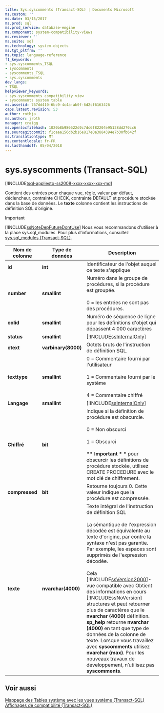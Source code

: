```yaml
---
title: Sys.syscomments (Transact-SQL) | Documents Microsoft
ms.custom: ''
ms.date: 03/15/2017
ms.prod: sql
ms.prod_service: database-engine
ms.component: system-compatibility-views
ms.reviewer: ''
ms.suite: sql
ms.technology: system-objects
ms.tgt_pltfrm: ''
ms.topic: language-reference
f1_keywords:
- sys.syscomments_TSQL
- syscomments
- syscomments_TSQL
- sys.syscomments
dev_langs:
- TSQL
helpviewer_keywords:
- sys.syscomments compatibility view
- syscomments system table
ms.assetid: 767dd410-6bc9-4c4a-ab0f-6d2cf6163426
caps.latest.revision: 53
author: rothja
ms.author: jroth
manager: craigg
ms.openlocfilehash: 1020b8b980522d0c7dc6f82204e95128dd270cc6
ms.sourcegitcommit: f1caaa156db2b16e817e0a3884394e7b30fb642f
ms.translationtype: MT
ms.contentlocale: fr-FR
ms.lasthandoff: 05/04/2018
---
```

# <a name="syssyscomments-transact-sql"></a>sys.syscomments (Transact-SQL)
[!INCLUDE[tsql-appliesto-ss2008-xxxx-xxxx-xxx-md](../../includes/tsql-appliesto-ss2008-xxxx-xxxx-xxx-md.md)]

  Contient des entrées pour chaque vue, règle, valeur par défaut, déclencheur, contrainte CHECK, contrainte DEFAULT et procédure stockée dans la base de données. Le **texte** colonne contient les instructions de définition SQL d’origine.  
  
> [!IMPORTANT]  
>  [!INCLUDE[ssNoteDepFutureDontUse](../../includes/ssnotedepfuturedontuse-md.md)] Nous vous recommandons d'utiliser à la place sys.sql_modules. Pour plus d’informations, consultez [sys.sql_modules &#40;Transact-SQL&#41;](../../relational-databases/system-catalog-views/sys-sql-modules-transact-sql.md).  
  
|Nom de colonne|Type de données| Description|  
|-----------------|---------------|-----------------|  
|**id**|**int**|Identificateur de l'objet auquel ce texte s'applique|  
|**number**|**smallint**|Numéro dans le groupe de procédures, si la procédure est groupée.<br /><br /> 0 = les entrées ne sont pas des procédures.|  
|**colid**|**smallint**|Numéro de séquence de ligne pour les définitions d'objet qui dépassent 4 000 caractères|  
|**status**|**smallint**|[!INCLUDE[ssInternalOnly](../../includes/ssinternalonly-md.md)]|  
|**ctext**|**varbinary(8000)**|Octets bruts de l'instruction de définition SQL.|  
|**texttype**|**smallint**|0 = Commentaire fourni par l'utilisateur<br /><br /> 1 = Commentaire fourni par le système<br /><br /> 4 = Commentaire chiffré|  
|**Langage**|**smallint**|[!INCLUDE[ssInternalOnly](../../includes/ssinternalonly-md.md)]|  
|**Chiffré**|**bit**|Indique si la définition de procédure est obscurcie.<br /><br /> 0 = Non obscurci<br /><br /> 1 = Obscurci<br /><br /> **\*\* Important \* \***  pour obscurcir les définitions de procédure stockée, utilisez CREATE PROCEDURE avec le mot clé de chiffrement.|  
|**compressed**|**bit**|Retourne toujours 0. Cette valeur indique que la procédure est compressée.|  
|**texte**|**nvarchar(4000)**|Texte intégral de l'instruction de définition SQL<br /><br /> La sémantique de l'expression décodée est équivalente au texte d'origine, par contre la syntaxe n'est pas garantie. Par exemple, les espaces sont supprimés de l'expression décodée.<br /><br /> Cela [!INCLUDE[ssVersion2000](../../includes/ssversion2000-md.md)]-vue compatible avec Obtient des informations en cours [!INCLUDE[ssNoVersion](../../includes/ssnoversion-md.md)] structures et peut retourner plus de caractères que le **nvarchar (4000)** définition. **sp_help** retourne **nvarchar (4000)** en tant que type de données de la colonne de texte. Lorsque vous travaillez avec **syscomments** utilisez **nvarchar (max)**. Pour les nouveaux travaux de développement, n’utilisez pas **syscomments**.|  
  
## <a name="see-also"></a>Voir aussi  
 [Mappage des Tables système avec les vues système &#40;Transact-SQL&#41;](../../relational-databases/system-tables/mapping-system-tables-to-system-views-transact-sql.md)   
 [Affichages de compatibilité &#40;Transact-SQL&#41;](~/relational-databases/system-compatibility-views/system-compatibility-views-transact-sql.md)  
  
  
